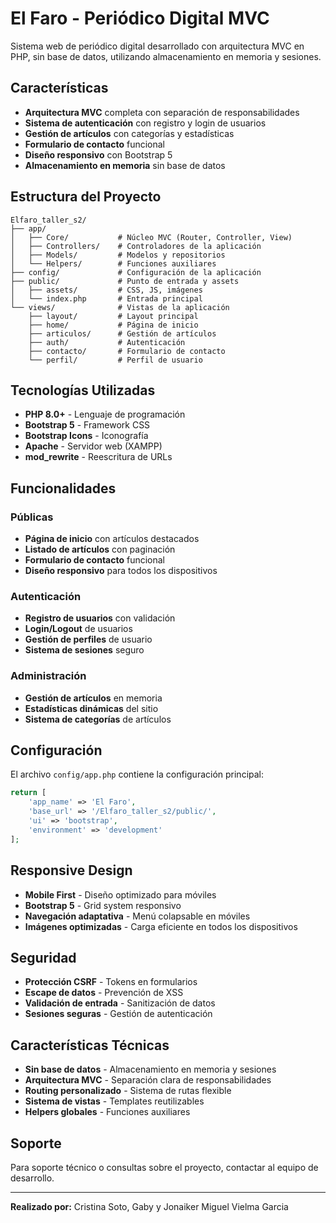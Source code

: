 # El Faro - Periódico Digital MVC

Sistema web de periódico digital desarrollado con arquitectura MVC en PHP, sin base de datos, utilizando almacenamiento en memoria y sesiones.

## Características

- **Arquitectura MVC** completa con separación de responsabilidades
- **Sistema de autenticación** con registro y login de usuarios
- **Gestión de artículos** con categorías y estadísticas
- **Formulario de contacto** funcional
- **Diseño responsivo** con Bootstrap 5
- **Almacenamiento en memoria** sin base de datos

## Estructura del Proyecto

```
Elfaro_taller_s2/
├── app/
│   ├── Core/           # Núcleo MVC (Router, Controller, View)
│   ├── Controllers/    # Controladores de la aplicación
│   ├── Models/         # Modelos y repositorios
│   └── Helpers/        # Funciones auxiliares
├── config/             # Configuración de la aplicación
├── public/             # Punto de entrada y assets
│   ├── assets/         # CSS, JS, imágenes
│   └── index.php       # Entrada principal
└── views/              # Vistas de la aplicación
    ├── layout/         # Layout principal
    ├── home/           # Página de inicio
    ├── articulos/      # Gestión de artículos
    ├── auth/           # Autenticación
    ├── contacto/       # Formulario de contacto
    └── perfil/         # Perfil de usuario
```

## Tecnologías Utilizadas

- **PHP 8.0+** - Lenguaje de programación
- **Bootstrap 5** - Framework CSS
- **Bootstrap Icons** - Iconografía
- **Apache** - Servidor web (XAMPP)
- **mod_rewrite** - Reescritura de URLs



## Funcionalidades

### Públicas
- **Página de inicio** con artículos destacados
- **Listado de artículos** con paginación
- **Formulario de contacto** funcional
- **Diseño responsivo** para todos los dispositivos

### Autenticación
- **Registro de usuarios** con validación
- **Login/Logout** de usuarios
- **Gestión de perfiles** de usuario
- **Sistema de sesiones** seguro

### Administración
- **Gestión de artículos** en memoria
- **Estadísticas dinámicas** del sitio
- **Sistema de categorías** de artículos

## Configuración

El archivo `config/app.php` contiene la configuración principal:

```php
return [
    'app_name' => 'El Faro',
    'base_url' => '/Elfaro_taller_s2/public/',
    'ui' => 'bootstrap',
    'environment' => 'development'
];
```

## Responsive Design

- **Mobile First** - Diseño optimizado para móviles
- **Bootstrap 5** - Grid system responsivo
- **Navegación adaptativa** - Menú colapsable en móviles
- **Imágenes optimizadas** - Carga eficiente en todos los dispositivos

## Seguridad

- **Protección CSRF** - Tokens en formularios
- **Escape de datos** - Prevención de XSS
- **Validación de entrada** - Sanitización de datos
- **Sesiones seguras** - Gestión de autenticación

## Características Técnicas

- **Sin base de datos** - Almacenamiento en memoria y sesiones
- **Arquitectura MVC** - Separación clara de responsabilidades
- **Routing personalizado** - Sistema de rutas flexible
- **Sistema de vistas** - Templates reutilizables
- **Helpers globales** - Funciones auxiliares

## Soporte

Para soporte técnico o consultas sobre el proyecto, contactar al equipo de desarrollo.

---

**Realizado por:** Cristina Soto, Gaby y Jonaiker Miguel Vielma Garcia